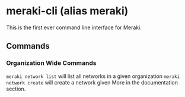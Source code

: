 # meraki-cli (alias meraki)

This is the first ever command line interface for Meraki. 

## Commands

### Organization Wide Commands

`meraki network list` will list all networks in a given organization
`meraki network create` will create a network given
More in the documentation section. 


